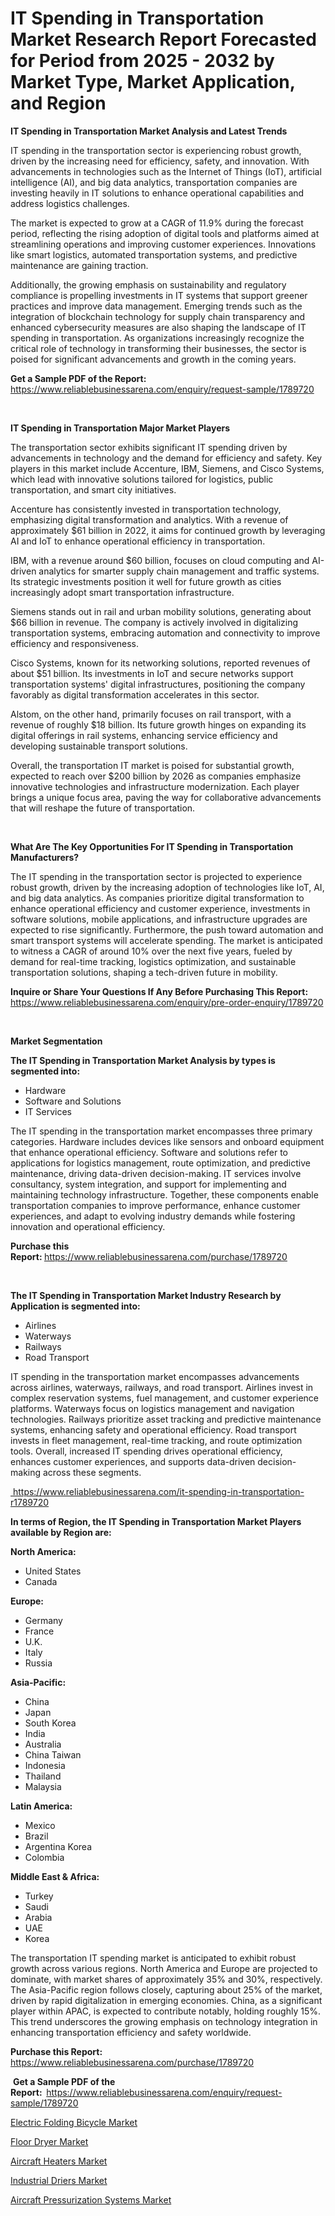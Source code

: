 <p><h1>IT Spending in Transportation Market Research Report Forecasted for Period from 2025 -  2032 by Market Type, Market Application, and Region</h1></p><p><strong>IT Spending in Transportation Market Analysis and Latest Trends</strong></p>
<p><p>IT spending in the transportation sector is experiencing robust growth, driven by the increasing need for efficiency, safety, and innovation. With advancements in technologies such as the Internet of Things (IoT), artificial intelligence (AI), and big data analytics, transportation companies are investing heavily in IT solutions to enhance operational capabilities and address logistics challenges. </p><p>The market is expected to grow at a CAGR of 11.9% during the forecast period, reflecting the rising adoption of digital tools and platforms aimed at streamlining operations and improving customer experiences. Innovations like smart logistics, automated transportation systems, and predictive maintenance are gaining traction. </p><p>Additionally, the growing emphasis on sustainability and regulatory compliance is propelling investments in IT systems that support greener practices and improve data management. Emerging trends such as the integration of blockchain technology for supply chain transparency and enhanced cybersecurity measures are also shaping the landscape of IT spending in transportation. As organizations increasingly recognize the critical role of technology in transforming their businesses, the sector is poised for significant advancements and growth in the coming years.</p></p>
<p><strong>Get a Sample PDF of the Report:&nbsp;</strong> <a href="https://www.reliablebusinessarena.com/enquiry/request-sample/1789720?utm_campaign=3024&utm_medium=2&utm_source=Github&utm_content=ia&utm_term=25032025&utm_id=it-spending-in-transportation">https://www.reliablebusinessarena.com/enquiry/request-sample/1789720</a></p>
<p>&nbsp;</p>
<p><strong>IT Spending in Transportation Major Market Players</strong></p>
<p><p>The transportation sector exhibits significant IT spending driven by advancements in technology and the demand for efficiency and safety. Key players in this market include Accenture, IBM, Siemens, and Cisco Systems, which lead with innovative solutions tailored for logistics, public transportation, and smart city initiatives.</p><p>Accenture has consistently invested in transportation technology, emphasizing digital transformation and analytics. With a revenue of approximately $61 billion in 2022, it aims for continued growth by leveraging AI and IoT to enhance operational efficiency in transportation.</p><p>IBM, with a revenue around $60 billion, focuses on cloud computing and AI-driven analytics for smarter supply chain management and traffic systems. Its strategic investments position it well for future growth as cities increasingly adopt smart transportation infrastructure.</p><p>Siemens stands out in rail and urban mobility solutions, generating about $66 billion in revenue. The company is actively involved in digitalizing transportation systems, embracing automation and connectivity to improve efficiency and responsiveness.</p><p>Cisco Systems, known for its networking solutions, reported revenues of about $51 billion. Its investments in IoT and secure networks support transportation systems' digital infrastructures, positioning the company favorably as digital transformation accelerates in this sector.</p><p>Alstom, on the other hand, primarily focuses on rail transport, with a revenue of roughly $18 billion. Its future growth hinges on expanding its digital offerings in rail systems, enhancing service efficiency and developing sustainable transport solutions.</p><p>Overall, the transportation IT market is poised for substantial growth, expected to reach over $200 billion by 2026 as companies emphasize innovative technologies and infrastructure modernization. Each player brings a unique focus area, paving the way for collaborative advancements that will reshape the future of transportation.</p></p>
<p>&nbsp;</p>
<p><strong>What Are The Key Opportunities For IT Spending in Transportation Manufacturers?</strong></p>
<p><p>The IT spending in the transportation sector is projected to experience robust growth, driven by the increasing adoption of technologies like IoT, AI, and big data analytics. As companies prioritize digital transformation to enhance operational efficiency and customer experience, investments in software solutions, mobile applications, and infrastructure upgrades are expected to rise significantly. Furthermore, the push toward automation and smart transport systems will accelerate spending. The market is anticipated to witness a CAGR of around 10% over the next five years, fueled by demand for real-time tracking, logistics optimization, and sustainable transportation solutions, shaping a tech-driven future in mobility.</p></p>
<p><strong>Inquire or Share Your Questions If Any Before Purchasing This Report:</strong> <a href="https://www.reliablebusinessarena.com/enquiry/pre-order-enquiry/1789720?utm_campaign=3024&utm_medium=2&utm_source=Github&utm_content=ia&utm_term=25032025&utm_id=it-spending-in-transportation">https://www.reliablebusinessarena.com/enquiry/pre-order-enquiry/1789720</a></p>
<p>&nbsp;</p>
<p><strong>Market Segmentation</strong></p>
<p><strong>The IT Spending in Transportation Market Analysis by types is segmented into:</strong></p>
<p><ul><li>Hardware</li><li>Software and Solutions</li><li>IT Services</li></ul></p>
<p><p>The IT spending in the transportation market encompasses three primary categories. Hardware includes devices like sensors and onboard equipment that enhance operational efficiency. Software and solutions refer to applications for logistics management, route optimization, and predictive maintenance, driving data-driven decision-making. IT services involve consultancy, system integration, and support for implementing and maintaining technology infrastructure. Together, these components enable transportation companies to improve performance, enhance customer experiences, and adapt to evolving industry demands while fostering innovation and operational efficiency.</p></p>
<p><strong>Purchase this Report:&nbsp;</strong><a href="https://www.reliablebusinessarena.com/purchase/1789720?utm_campaign=3024&utm_medium=2&utm_source=Github&utm_content=ia&utm_term=25032025&utm_id=it-spending-in-transportation">https://www.reliablebusinessarena.com/purchase/1789720</a></p>
<p>&nbsp;</p>
<p><strong>The IT Spending in Transportation Market Industry Research by Application is segmented into:</strong></p>
<p><ul><li>Airlines</li><li>Waterways</li><li>Railways</li><li>Road Transport</li></ul></p>
<p><p>IT spending in the transportation market encompasses advancements across airlines, waterways, railways, and road transport. Airlines invest in complex reservation systems, fuel management, and customer experience platforms. Waterways focus on logistics management and navigation technologies. Railways prioritize asset tracking and predictive maintenance systems, enhancing safety and operational efficiency. Road transport invests in fleet management, real-time tracking, and route optimization tools. Overall, increased IT spending drives operational efficiency, enhances customer experiences, and supports data-driven decision-making across these segments.</p></p>
<p><a href="https://www.reliablebusinessarena.com/it-spending-in-transportation-r1789720?utm_campaign=3024&utm_medium=2&utm_source=Github&utm_content=ia&utm_term=25032025&utm_id=it-spending-in-transportation">&nbsp;https://www.reliablebusinessarena.com/it-spending-in-transportation-r1789720</a></p>
<p><strong>In terms of Region, the IT Spending in Transportation Market Players available by Region are:</strong></p>
<p>
    <p> <strong> North America: </strong>
        <ul>
            <li>United States</li>
            <li>Canada</li>
        </ul>
        </p> 
    <p> <strong> Europe: </strong>
        <ul>
            <li>Germany</li>
            <li>France</li>
            <li>U.K.</li>
            <li>Italy</li>
            <li>Russia</li>
        </ul>
        </p> 
    <p> <strong> Asia-Pacific: </strong>
        <ul>
            <li>China</li>
            <li>Japan</li>
            <li>South Korea</li>
            <li>India</li>
            <li>Australia</li>
            <li>China Taiwan</li>
            <li>Indonesia</li>
            <li>Thailand</li>
            <li>Malaysia</li>
        </ul>
        </p> 
    <p> <strong> Latin America: </strong>
        <ul>
            <li>Mexico</li>
            <li>Brazil</li>
            <li>Argentina Korea</li>
            <li>Colombia</li>
        </ul>
        </p> 
    <p> <strong> Middle East & Africa: </strong>
        <ul>
            <li>Turkey</li>
            <li>Saudi</li>
            <li>Arabia</li>
            <li>UAE</li>
            <li>Korea</li>
        </ul>
    </p>
    </p>
<p><p>The transportation IT spending market is anticipated to exhibit robust growth across various regions. North America and Europe are projected to dominate, with market shares of approximately 35% and 30%, respectively. The Asia-Pacific region follows closely, capturing about 25% of the market, driven by rapid digitalization in emerging economies. China, as a significant player within APAC, is expected to contribute notably, holding roughly 15%. This trend underscores the growing emphasis on technology integration in enhancing transportation efficiency and safety worldwide.</p></p>
<p><strong>Purchase this Report: </strong><a href="https://www.reliablebusinessarena.com/purchase/1789720?utm_campaign=3024&utm_medium=2&utm_source=Github&utm_content=ia&utm_term=25032025&utm_id=it-spending-in-transportation">https://www.reliablebusinessarena.com/purchase/1789720</a></p>
<p>&nbsp;<strong>Get a Sample PDF of the Report:&nbsp;&nbsp;</strong><a href="https://www.reliablebusinessarena.com/enquiry/request-sample/1789720?utm_campaign=3024&utm_medium=2&utm_source=Github&utm_content=ia&utm_term=25032025&utm_id=it-spending-in-transportation">https://www.reliablebusinessarena.com/enquiry/request-sample/1789720</a></p>
<p><strong></strong></p>
<p><p><a href="https://www.linkedin.com/pulse/forecasting-future-electric-folding-bicycle-market-c36kc?utm_campaign=3024&utm_medium=2&utm_source=Github&utm_content=ia&utm_term=25032025&utm_id=it-spending-in-transportation">Electric Folding Bicycle Market</a></p><p><a href="https://www.linkedin.com/pulse/how-floor-dryer-market-expectd-grow-92-cagr-upcoming-uyubc?utm_campaign=3024&utm_medium=2&utm_source=Github&utm_content=ia&utm_term=25032025&utm_id=it-spending-in-transportation">Floor Dryer Market</a></p><p><a href="https://www.linkedin.com/pulse/comprehensive-study-aircraft-heaters-market-share-size-growth-vx4oc?utm_campaign=3024&utm_medium=2&utm_source=Github&utm_content=ia&utm_term=25032025&utm_id=it-spending-in-transportation">Aircraft Heaters Market</a></p><p><a href="https://www.linkedin.com/pulse/thorough-analysis-industrial-driers-market-withits-anticipated-fvguc?utm_campaign=3024&utm_medium=2&utm_source=Github&utm_content=ia&utm_term=25032025&utm_id=it-spending-in-transportation">Industrial Driers Market</a></p><p><a href="https://www.linkedin.com/pulse/exploring-aircraft-pressurization-systems-market-industry-cendc?utm_campaign=3024&utm_medium=2&utm_source=Github&utm_content=ia&utm_term=25032025&utm_id=it-spending-in-transportation">Aircraft Pressurization Systems Market</a></p></p>